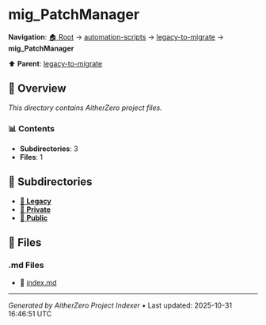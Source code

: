 # mig_PatchManager

**Navigation**: [🏠 Root](../../../index.md) → [automation-scripts](../../index.md) → [legacy-to-migrate](../index.md) → **mig_PatchManager**

⬆️ **Parent**: [legacy-to-migrate](../index.md)

## 📖 Overview

*This directory contains AitherZero project files.*

### 📊 Contents

- **Subdirectories**: 3
- **Files**: 1

## 📁 Subdirectories

- [📂 **Legacy**](./Legacy/index.md)
- [📂 **Private**](./Private/index.md)
- [📂 **Public**](./Public/index.md)

## 📄 Files

### .md Files

- 📝 [index.md](./index.md)

---

*Generated by AitherZero Project Indexer* • Last updated: 2025-10-31 16:46:51 UTC


